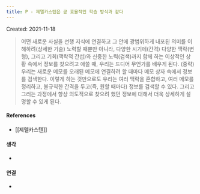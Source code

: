 ```yaml
---
title: P - 제텔카스텐은 곧 효율적인 학습 방식과 같다
---
```


Created: 2021-11-18

>어떤 새로운 사실을 선행 지식에 연결하고 그 안에 광범위하게 내포된 의미를 이해하려(상세한 기술) 노력할 때뿐만 아니라, 다양한 시기에(간격) 다양한 맥락(변형), 그리고 기회(맥락적 간섭)와 신중한 노력(검색)까지 함께 하는 이상적인 상황 속에서 정보를 찾으려고 애쓸 때, 우리는 드디어 무언가를 배우게 된다. (중략) 우리는 새로운 메모를 오래된 메모에 연결하려 할 때마다 메모 상자 속에서 정보를 검색한다. 이렇게 하는 것만으로도 우리는 여러 맥락을 혼합하고, 여러 메모를 정리하고, 불규칙한 간격을 두고(즉, 원할 때마다) 정보를 검색할 수 있다. 그리고 그러는 과정에서 항상 의도적으로 찾으려 했던 정보에 대해서 더욱 상세하게 설명할 수 있게 된다.

#### References
- [[제텔카스텐]]

#### 생각
- 

#### 연결
- 